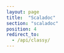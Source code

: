 ```yaml
---
layout: page
title:  "Scaladoc"
section: "scaladoc"
position: 4
redirect_to:
  - /api/classy/
---
```

